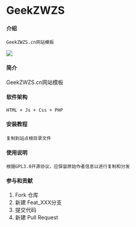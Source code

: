 # GeekZWZS
#### 介绍
    GeekZWZS.cn网站模板
    
<a href="https://996.icu"><img src="https://img.shields.io/badge/link-996.icu-red.svg"></a>

#### 简介
GeekZWZS.cn网站模板

#### 软件架构
    HTML + Js + Css + PHP

#### 安装教程
    复制到站点根目录文件

#### 使用说明
    根据GPL3.0开源协议，应保留原始作者信息以进行复制和分发

#### 参与和贡献
1.  Fork 仓库
2.  新建 Feat_XXX分支
3.  提交代码
4.  新建 Pull Request
